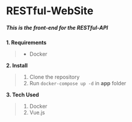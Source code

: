 # RESTful-WebSite
##### This is the front-end for the RESTful-API

**1. Requirements**
> - Docker

**2. Install**
> 1. Clone the repository
> 2. Run `docker-compose up -d` in **app** folder

**3. Tech Used**
> 1. Docker
> 2. Vue.js



